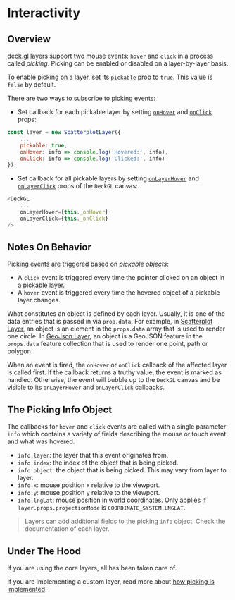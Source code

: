 # Interactivity

## Overview

deck.gl layers support two mouse events: `hover` and `click` in a process
called *picking*. Picking can be enabled or disabled on a layer-by-layer basis.

To enable picking on a layer, set
its [`pickable`](/docs/api-reference/base-layer.md#-pickable-boolean-optional-) prop to `true`.
This value is `false` by default.

There are two ways to subscribe to picking events:

- Set callback for each pickable layer by
setting [`onHover`](/docs/api-reference/base-layer.md#-onhover-function-optional-)
and [`onClick`](/docs/api-reference/base-layer.md#-onclick-function-optional-) props:
```js
const layer = new ScatterplotLayer({
    ...
    pickable: true,
    onHover: info => console.log('Hovered:', info),
    onClick: info => console.log('Clicked:', info)
});
```
- Set callback for all pickable layers by
setting [`onLayerHover`](/docs/api-reference/deckgl.md#-onlayerhover-function-optional-)
and [`onLayerClick`](/docs/api-reference/deckgl.md#-onlayerclick-function-optional-)
props of the `DeckGL` canvas:
```js
<DeckGL
    ...
    onLayerHover={this._onHover}
    onLayerClick={this._onClick}
/>
```

## Notes On Behavior

Picking events are triggered based on *pickable objects*:
- A `click` event is triggered every time the pointer clicked on an object in
a pickable layer.
- A `hover` event is triggered every time the hovered object of a pickable
layer changes.

What constitutes an object is defined by each layer.
Usually, it is one of the data entries that is passed in via `prop.data`.
For example, in
[Scatterplot Layer](/docs/layers/scatterplot-layer.md), an object is an element
in the `props.data` array that is used to render one circle. In
[GeoJson Layer](/docs/layers/geojson-layer.md), an object is a GeoJSON feature
in the `props.data` feature collection that is used to render one
point, path or polygon.

When an event is fired, the `onHover` or `onClick` callback of the affected
layer is called first. If the callback returns a truthy value, the event is
marked as handled. Otherwise, the event will bubble up to the `DeckGL` canvas
and be visible to its `onLayerHover` and `onLayerClick` callbacks.


## The Picking Info Object

The callbacks for `hover` and `click` events are called with a single parameter
`info` which contains a variety of fields describing the mouse or touch event
and what was hovered.

- `info.layer`: the layer that this event originates from.
- `info.index`: the index of the object that is being picked. 
- `info.object`: the object that is being picked. This may vary from layer to
layer.
- `info.x`: mouse position x relative to the viewport.
- `info.y`: mouse position y relative to the viewport.
- `info.lngLat`: mouse position in world coordinates. Only applies if
`layer.props.projectionMode` is `COORDINATE_SYSTEM.LNGLAT`.


> Layers can add additional fields to the picking `info` object. Check the
  documentation of each layer.


## Under The Hood

If you are using the core layers, all has been taken care of.

If you are implementing a custom layer, read more about
[how picking is implemented](/docs/advanced/picking.md).
